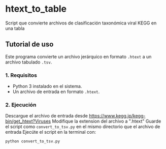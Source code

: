 # htext_to_table
Script que convierte archivos de clasificación taxonómica viral KEGG en una tabla

## Tutorial de uso

Este programa convierte un archivo jerárquico en formato `.htext` a un archivo tabulado `.tsv`.

### 1. Requisitos

* Python 3 instalado en el sistema.
* Un archivo de entrada en formato `.htext`.


### 2. Ejecución
Descargue el archivo de entrada desde https://www.kegg.jp/kegg-bin/get_htext?Viruses
Modifique la extension del archivo a ".htext"
Guarde el script como `convert_to_tsv.py` en el mismo directorio que el archivo de entrada
Ejecúte el script en la terminal con:
```bash
python convert_to_tsv.py
```
